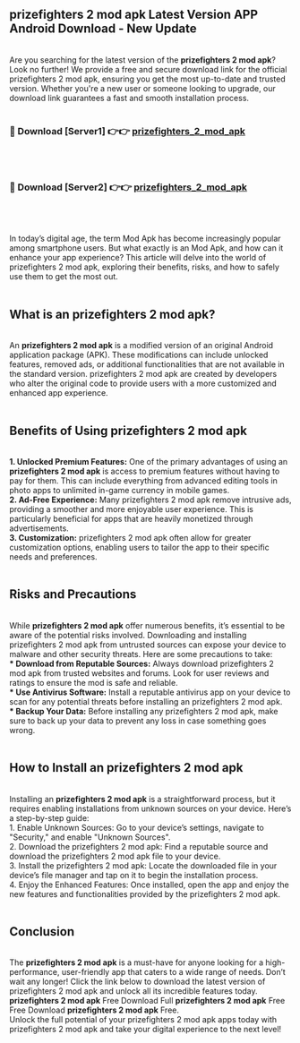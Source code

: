 ## prizefighters 2 mod apk Latest Version APP Android Download - New Update
<br>
Are you searching for the latest version of the <strong>prizefighters 2 mod apk</strong>? Look no further! We provide a free and secure download link for the official prizefighters 2 mod apk, ensuring you get the most up-to-date and trusted version. Whether you're a new user or someone looking to upgrade, our download link guarantees a fast and smooth installation process.
<br>
<br>
<h3>🔴 Download [Server1] 👉👉 <a href="https://modyolo.store/prizefighters+2+mod+apk">prizefighters_2_mod_apk</a></h3><br>
<br>
<h3>🔴 Download [Server2] 👉👉 <a href="https://modyolo.store/prizefighters+2+mod+apk">prizefighters_2_mod_apk</a></h3><br>
<br>
<br>
In today’s digital age, the term Mod Apk has become increasingly popular among smartphone users. But what exactly is an Mod Apk, and how can it enhance your app experience? This article will delve into the world of prizefighters 2 mod apk, exploring their benefits, risks, and how to safely use them to get the most out.
<br>
<br>
<h2>What is an prizefighters 2 mod apk?</h2>
<br>
An <strong>prizefighters 2 mod apk</strong> is a modified version of an original Android application package (APK). These modifications can include unlocked features, removed ads, or additional functionalities that are not available in the standard version. prizefighters 2 mod apk are created by developers who alter the original code to provide users with a more customized and enhanced app experience.
<br>
<br>
<h2>Benefits of Using prizefighters 2 mod apk</h2>
<br>
<strong> 1. Unlocked Premium Features:</strong> One of the primary advantages of using an <strong>prizefighters 2 mod apk</strong> is access to premium features without having to pay for them. This can include everything from advanced editing tools in photo apps to unlimited in-game currency in mobile games.
<br>
<strong> 2. Ad-Free Experience:</strong> Many prizefighters 2 mod apk remove intrusive ads, providing a smoother and more enjoyable user experience. This is particularly beneficial for apps that are heavily monetized through advertisements.
<br>
<strong> 3. Customization:</strong> prizefighters 2 mod apk often allow for greater customization options, enabling users to tailor the app to their specific needs and preferences.
<br>
<br>
<h2>Risks and Precautions</h2>
<br>
While <strong>prizefighters 2 mod apk</strong> offer numerous benefits, it’s essential to be aware of the potential risks involved. Downloading and installing prizefighters 2 mod apk from untrusted sources can expose your device to malware and other security threats. Here are some precautions to take:
<br>
<strong> * Download from Reputable Sources:</strong> Always download prizefighters 2 mod apk from trusted websites and forums. Look for user reviews and ratings to ensure the mod is safe and reliable.
<br>
<strong> * Use Antivirus Software:</strong> Install a reputable antivirus app on your device to scan for any potential threats before installing an prizefighters 2 mod apk.
<br>
<strong> * Backup Your Data:</strong> Before installing any prizefighters 2 mod apk, make sure to back up your data to prevent any loss in case something goes wrong.
<br>
<br>
<h2>How to Install an prizefighters 2 mod apk</h2>
<br>
Installing an <strong>prizefighters 2 mod apk</strong> is a straightforward process, but it requires enabling installations from unknown sources on your device. Here’s a step-by-step guide:
<br>
 1. Enable Unknown Sources: Go to your device’s settings, navigate to "Security," and enable "Unknown Sources".
<br>
 2. Download the prizefighters 2 mod apk: Find a reputable source and download the prizefighters 2 mod apk file to your device.
<br>
 3. Install the prizefighters 2 mod apk: Locate the downloaded file in your device’s file manager and tap on it to begin the installation process.
<br>
 4. Enjoy the Enhanced Features: Once installed, open the app and enjoy the new features and functionalities provided by the prizefighters 2 mod apk.
<br>
<br>
<h2><strong>Conclusion</strong></h2>
<br>
The <strong>prizefighters 2 mod apk</strong> is a must-have for anyone looking for a high-performance, user-friendly app that caters to a wide range of needs. Don’t wait any longer! Click the link below to download the latest version of prizefighters 2 mod apk and unlock all its incredible features today.
<br>
<strong>prizefighters 2 mod apk</strong> Free Download Full <strong>prizefighters 2 mod apk</strong> Free Free Download <strong>prizefighters 2 mod apk</strong> Free.
<br>
Unlock the full potential of your prizefighters 2 mod apk apps today with prizefighters 2 mod apk and take your digital experience to the next level!
